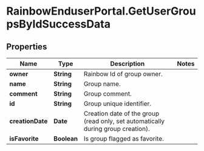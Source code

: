# RainbowEnduserPortal.GetUserGroupsByIdSuccessData

## Properties

Name | Type | Description | Notes
------------ | ------------- | ------------- | -------------
**owner** | **String** | Rainbow Id of group owner. | 
**name** | **String** | Group name. | 
**comment** | **String** | Group comment. | 
**id** | **String** | Group unique identifier. | 
**creationDate** | **Date** | Creation date of the group (read only, set automatically during group creation). | 
**isFavorite** | **Boolean** | Is group flagged as favorite. | 



